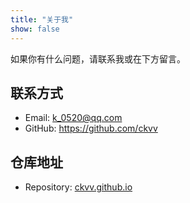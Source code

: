 ```yaml
---
title: "关于我"
show: false
---
```


如果你有什么问题，请联系我或在下方留言。
## 联系方式

+ Email: [k_0520@qq.com](mailto:k_0520@qq.com)
+ GitHub: <https://github.com/ckvv>

## 仓库地址

+ Repository: [ckvv.github.io](https://github.com/ckvv/ckvv.github.io)

